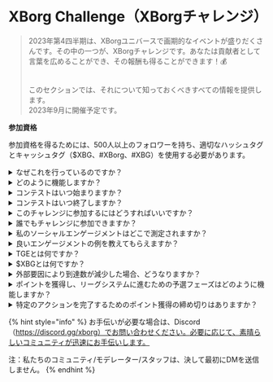 # XBorg Challenge（XBorgチャレンジ）

> 2023年第4四半期は、XBorgユニバースで画期的なイベントが盛りだくさんです。その中の一つが、XBorgチャレンジです。あなたは貢献者として言葉を広めることができ、その報酬も得ることができます！💰
>
> \
> このセクションでは、それについて知っておくべきすべての情報を提供します。\
> 2023年9月に開催予定です。



**参加資格**

参加資格を得るためには、500人以上のフォロワーを持ち、適切なハッシュタグとキャッシュタグ（$XBG、#XBorg、#XBG）を使用する必要があります。

<details>

<summary>なぜこれを行っているのですか？</summary>

私たちの目的は、素晴らしいコミュニティ、製品、トークンを披露しながら、XBorgについての認知度を高めることです。コンテストを開催することは、楽しく協力的な体験を促進するために選ばれた方法です。

</details>

<details>

<summary>どのように機能しますか？</summary>

[ルール](rules-test.md)に従い、ベストプラクティス（リンク）を守りながら積極的に参加してください。あなたのエンゲージメントの影響に基づいてポイントが蓄積され、これを巧みに達成すれば、あなたとあなたのリーグが得られる報酬も大きくなります。

</details>

<details>

<summary>コンテストはいつ始まりますか？</summary>

コンテストは、進捗状況に基づいて2023年9月1日または9月30日に開始予定です。

</details>

<details>

<summary>コンテストはいつ終了しますか？</summary>

コンテストは、トークン生成イベント（TGE）の2週間後に終了します。具体的な日付は後日通知されます。

</details>

<details>

<summary>このチャレンジに参加するにはどうすればいいですか？</summary>

500人以上のTwitterのフォロワーを持つ要件を満たしたら、LunarCrushでの日々のXBorg Influencers Engagement Rankに基づいてポイントが割り当てられます。正確な認識のために、ツイートには必ず#XBorg、$XBG、または#XBGを含めてください。

</details>

<details>

<summary>誰でもチャレンジに参加できますか？</summary>

チャレンジは誰でも参加できますが、Twitterのフォロワーが500人以上でないとポイントはカウントされません。

</details>

<details>

<summary>私のソーシャルエンゲージメントはどこで測定されますか？</summary>

LunarCrushはTwitterからデータを直接取得し、それを抽出・分析することができます。そのため、私たちはTwitterでのエンゲージメントのみを重視して測定しています。他のソーシャルプラットフォームでのエンゲージメントは考慮されませんのでご注意ください。詳細は[https://lunarcrush.com/faq](https://lunarcrush.com/faq)をご覧ください。

</details>

<details>

<summary>良いエンゲージメントの例を教えてもらえますか？</summary>

効果的なエンゲージメントは、ハッシュタグ、キャッシュタグ、絵文字を使用して魅力的なコンテンツを作成することです。さらなるガイダンスについては、包括的なベストプラクティスガイドを参照してください：{LINK}

</details>

<details>

<summary>TGEとは何ですか？</summary>

TGEは「Token Generation Event」の略で、主にブロックチェーンと仮想通貨の分野で使用される用語です。

**TGEでは何が起こるのですか？**

TGEは、新しい仮想通貨やトークンを早期参加者に作成・配布することを目的としたイベントです。通常、新しいプロジェクトの資金調達のために行われます。このプロセスでは、発行会社または組織が初期の支持者や投資家に一定数のトークンを割り当てます。

**TGEとICOの違いは何ですか？**

TGEとICO（Initial Coin Offering）は、どちらもトークンを使用して資金調達する方法ですが、これらの用語は時々交換可能に使用されます。ただし、業界関係者はしばしば「TGE」を好むことがあります。なぜなら、トークンの生成と配布を強調しているため、「オファリング」や販売の側面ではないからです。

</details>

<details>

<summary>$XBGとは何ですか？</summary>

[$XBG](../../06-or-token/xbg.md)は、XBorgプロジェクトにリンクされたデジタルトークンです。

</details>

<details>

<summary>外部要因により到達数が減少した場合、どうなりますか？</summary>

エンゲージメントを維持または増加させない場合、インフルエンサーランクが低下し、デイリーポイントが減少します。ただし、既に獲得したポイントは失われません。

</details>

<details>

<summary>ポイントを獲得し、リーグシステムに進むための予選フェーズはどのように機能しますか？</summary>

予選フェーズでは、参加者は毎日のポイントを集め、リーダーボードの順位を上げていきます。予選フェーズ1と予選フェーズ2の最終的な順位スナップショットを保持します。その後、参加者の総数と共通の目標の成功に基づいて、さまざまなリーグにスロットが用意されます。予選フェーズごとの最高の成績者は、スキルレベルに基づいて最適なリーグに参加するための招待状を受け取ります。

これらのリーグを通じて、魅力的すぎる報酬をもたらす創設シーズンが始まります。これがゲームの真の開始です。豪華な報酬のほかにも、予選に合格することは、予選フェーズ全体で多くの人々にとって最も重要な目標となるはずです。

</details>

<details>

<summary>特定のアクションを完了するためのポイント獲得の締め切りはありますか？</summary>

はい、ゲームのステージに基づいてポイントを獲得するための締め切りがあります。2つの予選フェーズがあり、その後[リーグ](scoring-test/leagues-test.md)が開始されます。各フェーズでは、参加者は最大のポイントを獲得し、[リーダーボード](scoring-test/leaderboard-test.md)での位置を確保するために終了までの期間が与えられます。リーグが開始されると、ゲームはシーズンごとに運営されます。

また、ポイントは毎日獲得され、データは毎晩午前0時（UTC）前に[LunarCrush](scoring-test/lunarcrush-test.md)のAPIから抽出され、ポイントが計算されます。技術的な問題により、データには最大48時間かかる場合がありますので、ご了承ください。[リーダーボード](scoring-test/leaderboard-test.md)に反映されるまで。

</details>

{% hint style="info" %}
お手伝いが必要な場合は、Discord（https://discord.gg/xborg）でお問い合わせください。必要に応じて、素晴らしいコミュニティが迅速にお手伝いします。

注：私たちのコミュニティ/モデレーター/スタッフは、決して最初にDMを送信しません。
{% endhint %}